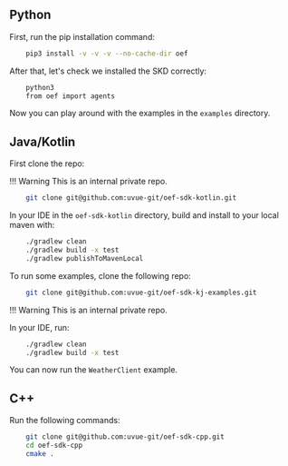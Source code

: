 ## Python

First, run the pip installation command:

``` bash
	pip3 install -v -v -v --no-cache-dir oef
```

After that, let's check we installed the SKD correctly:

``` bash
	python3
	from oef import agents
```

Now you can play around with the examples in the `examples` directory.


## Java/Kotlin

First clone the repo:

!!! Warning
	This is an internal private repo.

``` bash
	git clone git@github.com:uvue-git/oef-sdk-kotlin.git
```

In your IDE in the `oef-sdk-kotlin` directory, build and install to your local maven with:

``` bash
	./gradlew clean
	./gradlew build -x test
	./gradlew publishToMavenLocal
```

To run some examples, clone the following repo:

``` bash
	git clone git@github.com:uvue-git/oef-sdk-kj-examples.git
```

!!! Warning
	This is an internal private repo.


In your IDE, run:

``` bash
	./gradlew clean
	./gradlew build -x test
```

You can now run the `WeatherClient` example.


## C++

Run the following commands:

``` bash
	git clone git@github.com:uvue-git/oef-sdk-cpp.git
	cd oef-sdk-cpp
	cmake .
```


<br/>



